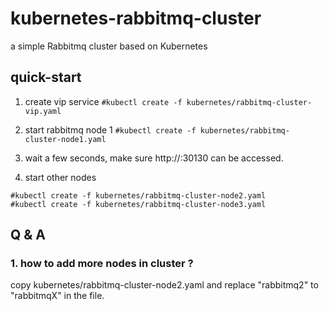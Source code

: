 # kubernetes-rabbitmq-cluster
a simple Rabbitmq cluster based on Kubernetes

## quick-start

1. create vip service
```#kubectl create -f kubernetes/rabbitmq-cluster-vip.yaml```

2. start rabbitmq node 1
```#kubectl create -f kubernetes/rabbitmq-cluster-node1.yaml```

3. wait a few seconds, make sure http://<your-kubernetes-host-ip>:30130 can be accessed.

4. start other nodes
```
#kubectl create -f kubernetes/rabbitmq-cluster-node2.yaml
#kubectl create -f kubernetes/rabbitmq-cluster-node3.yaml
```

## Q & A
### 1. how to add more nodes in cluster ?

copy kubernetes/rabbitmq-cluster-node2.yaml and replace "rabbitmq2" to "rabbitmqX" in the file.



